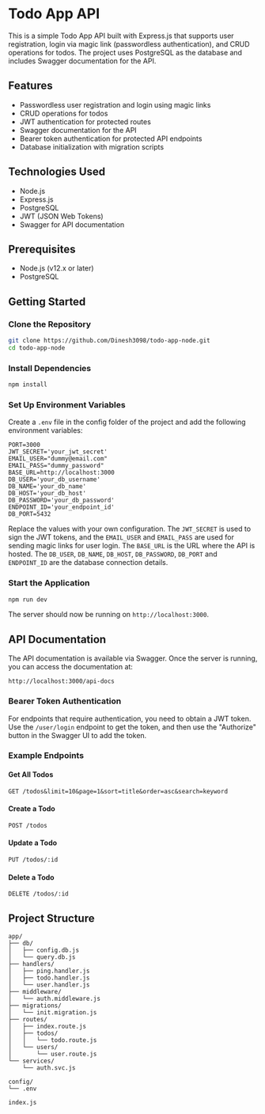 # Todo App API

This is a simple Todo App API built with Express.js that supports user registration, login via magic link (passwordless authentication), and CRUD operations for todos. The project uses PostgreSQL as the database and includes Swagger documentation for the API.

## Features

- Passwordless user registration and login using magic links
- CRUD operations for todos
- JWT authentication for protected routes
- Swagger documentation for the API
- Bearer token authentication for protected API endpoints
- Database initialization with migration scripts

## Technologies Used

- Node.js
- Express.js
- PostgreSQL
- JWT (JSON Web Tokens)
- Swagger for API documentation

## Prerequisites

- Node.js (v12.x or later)
- PostgreSQL

## Getting Started

### Clone the Repository

```bash
git clone https://github.com/Dinesh3098/todo-app-node.git
cd todo-app-node
```

### Install Dependencies

```bash
npm install
```

### Set Up Environment Variables

Create a `.env` file in the config folder of the project and add the following environment variables:

```env
PORT=3000
JWT_SECRET='your_jwt_secret'
EMAIL_USER="dummy@email.com"
EMAIL_PASS="dummy_password"
BASE_URL=http://localhost:3000
DB_USER='your_db_username'
DB_NAME='your_db_name'
DB_HOST='your_db_host'
DB_PASSWORD='your_db_password'
ENDPOINT_ID='your_endpoint_id'
DB_PORT=5432
```

Replace the values with your own configuration. The `JWT_SECRET` is used to sign the JWT tokens, and the `EMAIL_USER` and `EMAIL_PASS` are used for sending magic links for user login. The `BASE_URL` is the URL where the API is hosted. The `DB_USER`, `DB_NAME`, `DB_HOST`, `DB_PASSWORD`, `DB_PORT` and `ENDPOINT_ID` are the database connection details.

### Start the Application

```bash
npm run dev
```

The server should now be running on `http://localhost:3000`.

## API Documentation

The API documentation is available via Swagger. Once the server is running, you can access the documentation at:

```
http://localhost:3000/api-docs
```

### Bearer Token Authentication

For endpoints that require authentication, you need to obtain a JWT token. Use the `/user/login` endpoint to get the token, and then use the "Authorize" button in the Swagger UI to add the token.

### Example Endpoints

#### Get All Todos

```http
GET /todos&limit=10&page=1&sort=title&order=asc&search=keyword
```

#### Create a Todo

```http
POST /todos
```

#### Update a Todo

```http
PUT /todos/:id
```

#### Delete a Todo

```http
DELETE /todos/:id
```

## Project Structure

```
app/
├── db/
│   ├── config.db.js
│   └── query.db.js
├── handlers/
│   ├── ping.handler.js
│   ├── todo.handler.js
│   └── user.handler.js
├── middleware/
│   └── auth.middleware.js
├── migrations/
│   └── init.migration.js
├── routes/
│   ├── index.route.js
│   ├── todos/
│   │   └── todo.route.js
│   └── users/  
│       └── user.route.js
└── services/
    └── auth.svc.js

config/
└── .env

index.js
```
